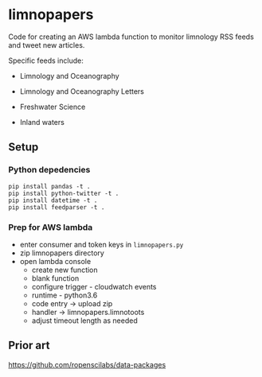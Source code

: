 # limnopapers

Code for creating an AWS lambda function to monitor limnology RSS feeds and tweet new articles.

Specific feeds include:

* Limnology and Oceanography

* Limnology and Oceanography Letters

* Freshwater Science

* Inland waters

## Setup

### Python depedencies

```
pip install pandas -t . 
pip install python-twitter -t .
pip install datetime -t .
pip install feedparser -t .
```

### Prep for AWS lambda

* enter consumer and token keys in `limnopapers.py`
* zip limnopapers directory
* open lambda console
	* create new function
	* blank function
	* configure trigger - cloudwatch events
	* runtime - python3.6
	* code entry -> upload zip
	* handler -> limnopapers.limnotoots
	* adjust timeout length as needed

## Prior art

https://github.com/ropenscilabs/data-packages
